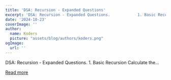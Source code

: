 ```yaml
---
title: 'DSA: Recursion - Expanded Questions'
excerpt: 'DSA: Recursion - Expanded Questions.            1. Basic Recursion    Calculate the...'
date: '2024-10-23'
coverImage: ''
author:
  name: Koders
  picture: "assets/blog/authors/koders.png"
ogImage:
  url: ''
---
```


DSA: Recursion - Expanded Questions.            1. Basic Recursion    Calculate the...

[Read more](https://dev.to/nozibul_islam_113b1d5334f/dsa-recursion-expanded-questions-32e9)
